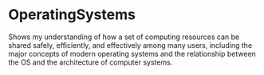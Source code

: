 # OperatingSystems
Shows my understanding of how a set of computing resources can be shared safely, efficiently, and effectively among many users, including the major concepts of modern operating systems and the relationship between the OS and the architecture of computer systems.
